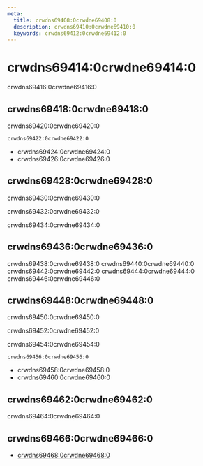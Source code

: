 ```yaml
---
meta:
  title: crwdns69408:0crwdne69408:0
  description: crwdns69410:0crwdne69410:0
  keywords: crwdns69412:0crwdne69412:0
---
```


# crwdns69414:0crwdne69414:0
crwdns69416:0crwdne69416:0

<entry-ad />

## crwdns69418:0crwdne69418:0
crwdns69420:0crwdne69420:0

`crwdns69422:0crwdne69422:0`
- crwdns69424:0crwdne69424:0
- crwdns69426:0crwdne69426:0


## crwdns69428:0crwdne69428:0
crwdns69430:0crwdne69430:0

  crwdns69432:0crwdne69432:0

  crwdns69434:0crwdne69434:0

## crwdns69436:0crwdne69436:0
crwdns69438:0crwdne69438:0
<alert type="success">crwdns69440:0crwdne69440:0</alert>
<alert type="info">crwdns69442:0crwdne69442:0</alert>
<alert type="warning">crwdns69444:0crwdne69444:0</alert>
<alert type="error">crwdns69446:0crwdne69446:0</alert>

## crwdns69448:0crwdne69448:0
crwdns69450:0crwdne69450:0

  crwdns69452:0crwdne69452:0

  crwdns69454:0crwdne69454:0

  `crwdns69456:0crwdne69456:0`
  - crwdns69458:0crwdne69458:0
  - crwdns69460:0crwdne69460:0

## crwdns69462:0crwdne69462:0
crwdns69464:0crwdne69464:0

## crwdns69466:0crwdne69466:0
  - [crwdns69468:0crwdne69468:0]()

<endmatter />
